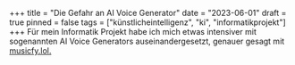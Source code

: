 +++
title = "Die Gefahr an AI Voice Generator"
date = "2023-06-01"
draft = true
pinned = false
tags = ["künstlicheintelligenz", "ki", "informatikprojekt"]
+++
Für mein Informatik Projekt habe ich mich etwas intensiver mit sogenannten AI Voice Generators auseinandergesetzt, genauer gesagt mit [musicfy.lol.](https://musicfy.lol)